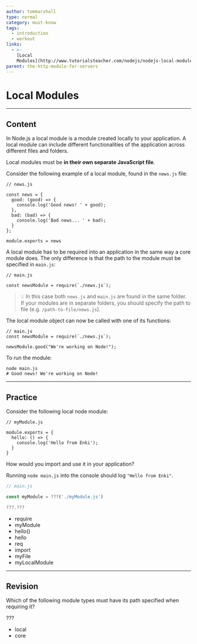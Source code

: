 ```yaml
---
author: tommarshall
type: normal
category: must-know
tags:
  - introduction
  - workout
links:
  - >-
    [Local
    Modules](http://www.tutorialsteacher.com/nodejs/nodejs-local-modules){website}
parent: the-http-module-for-servers
---
```


# Local Modules


---

## Content

In Node.js a local module is a module created locally to your application. A local module can include different functionalities of the application across different files and folders.

Local modules must be **in their own separate JavaScript file**.

Consider the following example of a local module, found in the `news.js` file:

```plain-text
// news.js

const news = {
  good: (good) => {
    console.log('Good news! ' + good);
  },
  bad: (bad) => {
    console.log('Bad news... ' + bad);
  }
};

module.exports = news
```

A local module has to be required into an application in the same way a core module does. The only difference is that the path to the module must be specified in `main.js`:

```plain-text
// main.js

const newsModule = require(`./news.js`);
```

> 💡 In this case both `news.js` and `main.js` are found in the same folder. If your modules are in separate folders, you should specify the path to file (e.g. `/path-to-file/news.js`).

The local module object can now be called with one of its functions:

```plain-text
// main.js
const newsModule = require(`./news.js`);

newsModule.good("We're working on Node!");
```

To run the module:

```plain-text
node main.js
# Good news! We're working on Node!
```


---

## Practice

Consider the following local node module:

```plain-text
// myModule.js

module.exports = {
  hello: () => {
    console.log('Hello from Enki');
  }
}
```

How would you import and use it in your application?

Running `node main.js` into the console should log `"Hello from Enki"`.

```javascript
// main.js

const myModule = ???('./myModule.js')

???.???
```

- require
- myModule
- hello()
- hello
- req
- import
- myFile
- myLocalModule


---

## Revision

Which of the following module types must have its path specified when requiring it?

???

- local
- core
